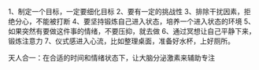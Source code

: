 1、制定一个目标，一定要细化目标
2、要有一定的挑战性
3、排除干扰因素，拒绝分心，不能被打断
4、要坚持锻炼自己进入状态，培养一个进入状态的环境
5、如果突然有要做这件事的情绪，不要压抑，就去做
6、通过冥想让自己平静下来，锻炼注意力
7、仪式感进入心流，比如整理桌面，准备好水杯，上好厕所。

天人合一：在合适的时间和情绪状态下，让大脑分泌激素来辅助专注